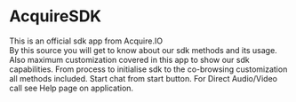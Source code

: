 # AcquireSDK

This is an official sdk app from Acquire.IO  
By this source you will get to know about our sdk methods and its usage.
Also maximum customization covered in this app to show our sdk capabilities.
From process to initialise sdk to the co-browsing customization all methods included.
Start chat from start button.
For Direct Audio/Video call see Help page on application.
